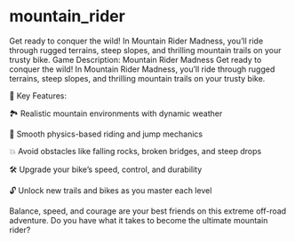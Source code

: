 # mountain_rider
Get ready to conquer the wild! In Mountain Rider Madness, you’ll ride through rugged terrains, steep slopes, and thrilling mountain trails on your trusty bike.
Game Description: Mountain Rider Madness
Get ready to conquer the wild! In Mountain Rider Madness, you’ll ride through rugged terrains, steep slopes, and thrilling mountain trails on your trusty bike.

🧗 Key Features:

🏞️ Realistic mountain environments with dynamic weather

🚴 Smooth physics-based riding and jump mechanics

💥 Avoid obstacles like falling rocks, broken bridges, and steep drops

🛠️ Upgrade your bike’s speed, control, and durability

🔓 Unlock new trails and bikes as you master each level

Balance, speed, and courage are your best friends on this extreme off-road adventure. Do you have what it takes to become the ultimate mountain rider?
